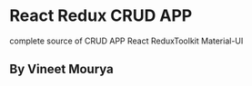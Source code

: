 # React Redux CRUD APP

complete source of CRUD APP React ReduxToolkit Material-UI 

## By Vineet Mourya





